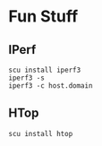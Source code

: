# Fun Stuff

## IPerf

```
scu install iperf3
iperf3 -s
iperf3 -c host.domain
```

## HTop

```
scu install htop
```
